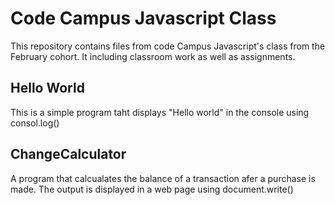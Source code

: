# Code Campus Javascript Class

This repository contains files from code Campus 
Javascript's class from the February cohort. It 
including classroom work as well as assignments.

## Hello World
This is a simple program taht displays "Hello
world" in the console using consol.log()

## ChangeCalculator

A program that calcualates the balance of a transaction 
afer a purchase is made. The output is displayed in a web
page using document.write()